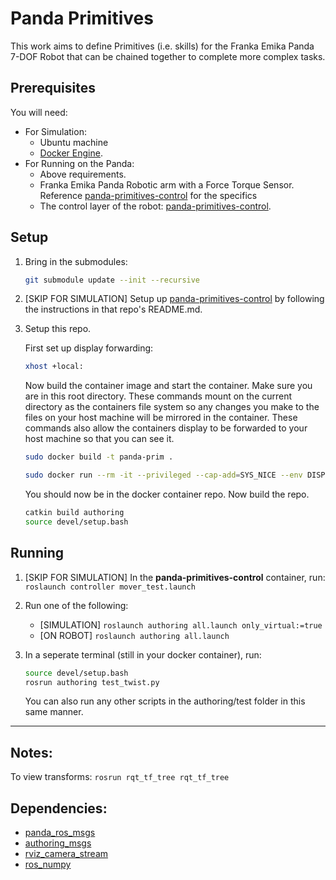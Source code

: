 # Panda Primitives

This work aims to define Primitives (i.e. skills) for the Franka Emika Panda 7-DOF Robot that can be chained together to complete more complex tasks.

## Prerequisites
You will need:
* For Simulation:
    * Ubuntu machine
    * [Docker Engine](https://docs.docker.com/engine/install/).
* For Running on the Panda:
    * Above requirements.
    * Franka Emika Panda Robotic arm with a Force Torque Sensor. Reference  [panda-primitives-control](https://github.com/wisc-HCI/panda-primitives-control) for the specifics
    * The control layer of the robot: [panda-primitives-control](https://github.com/wisc-HCI/panda-primitives-control).



## Setup
1. Bring in the submodules:
    ```bash
    git submodule update --init --recursive
    ```

2. [SKIP FOR SIMULATION] Setup up [panda-primitives-control](https://github.com/wisc-HCI/panda-primitives-control) by following the instructions in that repo's README.md.

3. Setup this repo.

    First set up display forwarding:
    ```bash
    xhost +local:
    ```

    Now  build the container image and start the container. Make sure you are in this root directory. These commands mount on the current directory as the containers file system so any changes you make to the files on your host machine will be mirrored in the container. These commands also allow the containers display to be forwarded to your host machine so that you can see it.
    ```bash
    sudo docker build -t panda-prim .

    sudo docker run --rm -it --privileged --cap-add=SYS_NICE --env DISPLAY=$DISPLAY -v /tmp/.X11-unix:/tmp/.X11-unix -v $(pwd):/workspace --net=host panda-prim
    ```

    You should now be in the docker container repo. Now build the repo.
    ```bash
    catkin build authoring
    source devel/setup.bash
    ```

## Running


1. [SKIP FOR SIMULATION] In the **panda-primitives-control** container, run:
    `roslaunch controller mover_test.launch`

2. Run one of the following:
    * [SIMULATION] `roslaunch authoring all.launch only_virtual:=true`
    * [ON ROBOT] `roslaunch authoring all.launch`

3. In a seperate terminal (still in your docker container), run:
    ```bash
    source devel/setup.bash
    rosrun authoring test_twist.py
    ```

    You can also run any other scripts in the authoring/test folder in this same manner.

---

## Notes:
To view transforms:
`rosrun rqt_tf_tree rqt_tf_tree`


## Dependencies:
- [panda_ros_msgs](https://github.com/emmanuel-senft/panda-ros-msgs/tree/study)
- [authoring_msgs](https://github.com/emmanuel-senft/authoring-msgs/tree/study)
- [rviz_camera_stream](https://github.com/lucasw/rviz_camera_stream)
- [ros_numpy](https://github.com/eric-wieser/ros_numpy)